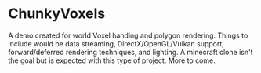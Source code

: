 # ChunkyVoxels
A demo created for world Voxel handing and polygon rendering. Things to include would be data streaming, DirectX/OpenGL/Vulkan support, forward/deferred rendering techniques, and lighting. A minecraft clone isn't the goal but is expected with this type of project. More to come.
